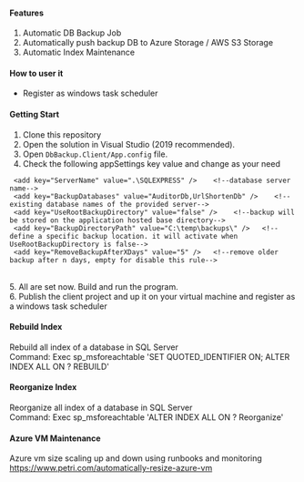 #### Features
1. Automatic DB Backup Job
2. Automatically push backup DB to Azure Storage / AWS S3 Storage
3. Automatic Index Maintenance

#### How to user it
 * Register as windows task scheduler

#### Getting Start
1. Clone this repository<br/>
2. Open the solution in Visual Studio (2019 recommended). <br/>
3. Open <code>DbBackup.Client/App.config</code> file. <br/>
4. Check the following appSettings key value and change as your need  <br/>
```
 <add key="ServerName" value=".\SQLEXPRESS" />    <!--database server name-->
 <add key="BackupDatabases" value="AuditorDb,UrlShortenDb" />    <!--existing database names of the provided server-->
 <add key="UseRootBackupDirectory" value="false" />    <!--backup will be stored on the application hosted base directory-->
 <add key="BackupDirectoryPath" value="C:\temp\backups\" />   <!--define a specific backup location. it will activate when UseRootBackupDirectory is false-->
 <add key="RemoveBackupAfterXDays" value="5" />   <!--remove older backup after n days, empty for disable this rule--> 
```
<br/>
5. All are set now. Build and run the program. <br/>
6. Publish the client project and up it on your virtual machine and register as a windows task scheduler


#### Rebuild Index
Rebuild all index of a database in SQL Server <br/>
Command: Exec sp_msforeachtable 'SET QUOTED_IDENTIFIER ON; ALTER INDEX ALL ON ? REBUILD'

#### Reorganize Index
Reorganize all index of a database in SQL Server <br/>
Command: Exec sp_msforeachtable 'ALTER INDEX ALL ON ? Reorganize'

#### Azure VM Maintenance
Azure vm size scaling up and down using runbooks and monitoring https://www.petri.com/automatically-resize-azure-vm


